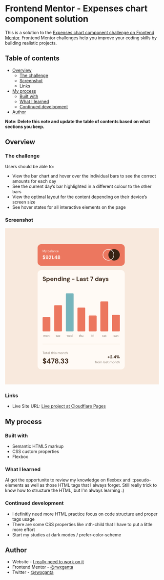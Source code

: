 # Frontend Mentor - Expenses chart component solution

This is a solution to the [Expenses chart component challenge on Frontend Mentor](https://www.frontendmentor.io/challenges/expenses-chart-component-e7yJBUdjwt). Frontend Mentor challenges help you improve your coding skills by building realistic projects.

## Table of contents

- [Overview](#overview)
  - [The challenge](#the-challenge)
  - [Screenshot](#screenshot)
  - [Links](#links)
- [My process](#my-process)
  - [Built with](#built-with)
  - [What I learned](#what-i-learned)
  - [Continued development](#continued-development)
- [Author](#author)

**Note: Delete this note and update the table of contents based on what sections you keep.**

## Overview

### The challenge

Users should be able to:

- View the bar chart and hover over the individual bars to see the correct amounts for each day
- See the current day’s bar highlighted in a different colour to the other bars
- View the optimal layout for the content depending on their device’s screen size
- See hover states for all interactive elements on the page

### Screenshot

![](./screenshot.jpg)


### Links

- Live Site URL: [Live project at Cloudflare Pages](https://expenses-component.pages.dev/)

## My process

### Built with

- Semantic HTML5 markup
- CSS custom properties
- Flexbox


### What I learned

AI got the opportunite to review my knowledge on flexbox and ::pseudo-elements as well as those HTML tags that I always forget. Still really trick to know how to structure the HTML, but I'm always learning :)


### Continued development

- I definitly need more HTML practice focus on code structure and proper tags usage
- There are some CSS properties like :nth-child that I have to put a little more effort
- Start my studies at dark modes / prefer-color-scheme


## Author

- Website - [I really need to work on it]()
- Frontend Mentor - [@rwxganta](https://www.frontendmentor.io/profile/rwxganta)
- Twitter - [@rwxganta](https://www.twitter.com/rwxganta)
